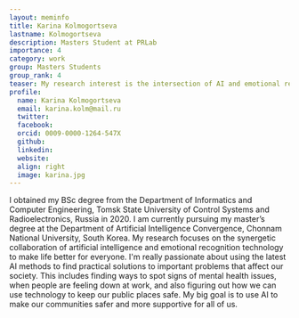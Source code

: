 ```yaml
---
layout: meminfo
title: Karina Kolmogortseva 
lastname: Kolmogortseva
description: Masters Student at PRLab
importance: 4
category: work
group: Masters Students
group_rank: 4
teaser: My research interest is the intersection of AI and emotional recognition, with a strong focus on improving public well-being...
profile:
  name: Karina Kolmogortseva
  email: karina.kolm@mail.ru
  twitter:
  facebook:
  orcid: 0009-0000-1264-547X
  github:
  linkedin:
  website:
  align: right
  image: karina.jpg
---
```



I obtained my BSc degree from the Department of Informatics and Computer Engineering, Tomsk State University of Control Systems and Radioelectronics, Russia in 2020.
I am currently pursuing my master’s degree at the Department of Artificial Intelligence Convergence, Chonnam National University, South Korea.
My research focuses on the synergetic collaboration of artificial intelligence and emotional recognition technology to make life better for everyone. I'm really passionate about using the latest AI methods to find practical solutions to important problems that affect our society. This includes finding ways to spot signs of mental health issues, when people are feeling down at work, and also figuring out how we can use technology to keep our public places safe. My big goal is to use AI to make our communities safer and more supportive for all of us.



<!--stackedit_data:
eyJoaXN0b3J5IjpbLTExMDk4MzMyMzZdfQ==
-->
